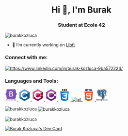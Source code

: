 <h1 align="center">Hi 👋, I'm Burak</h1>
<h3 align="center">Student at Ecole 42</h3>

<p align="left"> <img src="https://komarev.com/ghpvc/?username=burakkozluca&label=Profile%20views&color=2d9534&style=flat" alt="burakkozluca" /> </p>


- 🔭 I’m currently working on [Libft](https://github.com/burakkozluca/LIBFT)

<h3 align="left">Connect with me:</h3>
<p align="left">
<a href="https://linkedin.com/in/https://www.linkedin.com/in/burak-kozluca-9ba572224/" target="blank"><img align="center" src="https://raw.githubusercontent.com/rahuldkjain/github-profile-readme-generator/master/src/images/icons/Social/linked-in-alt.svg" alt="https://www.linkedin.com/in/burak-kozluca-9ba572224/" height="30" width="40" /></a>
</p>

<h3 align="left">Languages and Tools:</h3>
<p align="left"> <a href="https://getbootstrap.com" target="_blank" rel="noreferrer"> <img src="https://raw.githubusercontent.com/devicons/devicon/master/icons/bootstrap/bootstrap-plain-wordmark.svg" alt="bootstrap" width="40" height="40"/> </a> <a href="https://www.cprogramming.com/" target="_blank" rel="noreferrer"> <img src="https://raw.githubusercontent.com/devicons/devicon/master/icons/c/c-original.svg" alt="c" width="40" height="40"/> </a> <a href="https://www.w3schools.com/cpp/" target="_blank" rel="noreferrer"> <img src="https://raw.githubusercontent.com/devicons/devicon/master/icons/cplusplus/cplusplus-original.svg" alt="cplusplus" width="40" height="40"/> </a> <a href="https://www.w3schools.com/cs/" target="_blank" rel="noreferrer"> <img src="https://raw.githubusercontent.com/devicons/devicon/master/icons/csharp/csharp-original.svg" alt="csharp" width="40" height="40"/> </a> <a href="https://www.w3schools.com/css/" target="_blank" rel="noreferrer"> <img src="https://raw.githubusercontent.com/devicons/devicon/master/icons/css3/css3-original-wordmark.svg" alt="css3" width="40" height="40"/> </a> <a href="https://git-scm.com/" target="_blank" rel="noreferrer"> <img src="https://www.vectorlogo.zone/logos/git-scm/git-scm-icon.svg" alt="git" width="40" height="40"/> </a> <a href="https://www.w3.org/html/" target="_blank" rel="noreferrer"> <img src="https://raw.githubusercontent.com/devicons/devicon/master/icons/html5/html5-original-wordmark.svg" alt="html5" width="40" height="40"/> </a> <a href="https://www.postgresql.org" target="_blank" rel="noreferrer"> <img src="https://raw.githubusercontent.com/devicons/devicon/master/icons/postgresql/postgresql-original-wordmark.svg" alt="postgresql" width="40" height="40"/> </a> </p>

<p><img align="left" src="https://github-readme-stats.vercel.app/api/top-langs?username=burakkozluca&show_icons=true&locale=en&layout=compact" alt="burakkozluca" /></p>

<p>&nbsp;<img align="center" src="https://github-readme-stats.vercel.app/api?username=burakkozluca&show_icons=true&locale=en" alt="burakkozluca" /></p>

<p><img align="center" src="https://github-readme-streak-stats.herokuapp.com/?user=burakkozluca&" alt="burakkozluca" /></p>

<a href="https://app.daily.dev/burakkozluca"><img src="https://api.daily.dev/devcards/5b1b50582b114ab4854839599d387fe7.png?r=43s" width="400" alt="Burak Kozluca's Dev Card"/></a>
